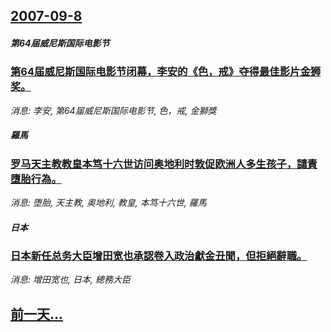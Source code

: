 ## [2007-09-8](/news/2007/09/8/index.md)

##### 第64届威尼斯国际电影节
### [第64届威尼斯国际电影节闭幕，李安的《色，戒》夺得最佳影片金狮奖。](/news/2007/09/8/第64届威尼斯国际电影节闭幕-李安的-色-戒-夺得最佳影片金狮奖.md)
_消息: 李安, 第64届威尼斯国际电影节, 色，戒, 金獅獎_

##### 羅馬
### [罗马天主教教皇本笃十六世访问奥地利时敦促欧洲人多生孩子，譴責墮胎行為。](/news/2007/09/8/罗马天主教教皇本笃十六世访问奥地利时敦促欧洲人多生孩子-譴責墮胎行為.md)
_消息: 堕胎, 天主教, 奥地利, 教皇, 本笃十六世, 羅馬_

##### 日本
### [日本新任总务大臣增田宽也承認卷入政治獻金丑聞，但拒絕辭職。](/news/2007/09/8/日本新任总务大臣增田宽也承認卷入政治獻金丑聞-但拒絕辭職.md)
_消息: 增田宽也, 日本, 總務大臣_

## [前一天...](/news/2007/09/7/index.md)

